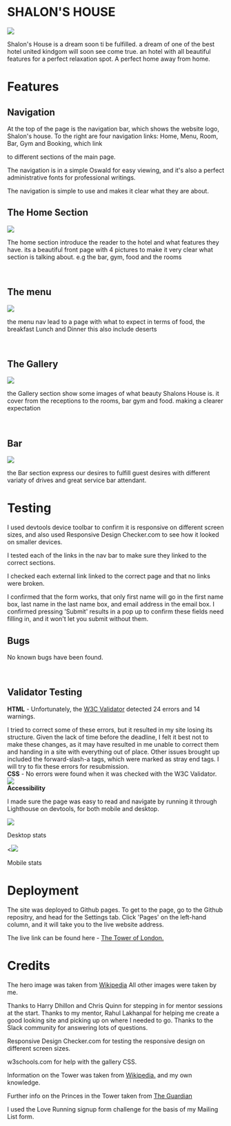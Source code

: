 <h1>SHALON'S HOUSE</h1>

 <img src="./assets/images/readme/responsive.png">

Shalon's House is a dream soon ti be fulfilled. a dream of one of the best hotel united kindgom will soon see come true. an hotel with all beautiful features for a perfect relaxation spot. A perfect home away from home.

<h1>Features</h1>

<h2>Navigation</h2>
At the top of the page is the navigation bar, which shows the website logo, Shalon's house. To the right are four navigation links: Home, Menu, Room, Bar, Gym and Booking, which link
<p>to different sections of the main page.
<p>The navigation is in a simple Oswald for easy viewing, and it's also a perfect administrative fonts for professional writings.
<p>The navigation is simple to use and makes it clear what they are about.

<br>
<h2>The Home Section</h2>


<img src="./assets/images/readme/about.png">

The home section introduce the reader to the hotel and what features they have. its a beautiful front page with 4 pictures to make it very clear what section is talking about. e.g the bar, gym, food and the rooms 

<br>
<h2>The menu</h2>

<img src="./assets/images/readme/timeline.png">

the menu nav lead to a page with what to expect in terms of food, the breakfast Lunch and Dinner this also include deserts

<br>

<h2>The Gallery</h2>

<img src="./assets/images/readme/pics.jpeg">

the Gallery section show some images of what beauty Shalons House is. it cover from the receptions to the rooms, bar gym and food. making a clearer expectation

<br>

<h2>Bar</h2>

<img src="./assets/images/readme/form.png">

the Bar section express our desires to fulfill guest desires with different variaty of drives and great service bar attendant.
 <br>

 <h1>Testing</h1>

 I used devtools device toolbar to confirm it is responsive on different screen sizes, and also used Responsive Design Checker.com to see how it looked on smaller devices.

 <p>I tested each of the links in the nav bar to make sure they linked to the correct sections.

 <p>I checked each external link linked to the correct page and that no links were broken.

 <p>I confirmed that the form works, that only first name will go in the first name box, last name in the last name box, and email address in the email box. 
 I confirmed pressing 'Submit' results in a pop up to confirm these fields need filling in, and it won't let you submit without them.

<br>
 <h2>Bugs</h2>

No known bugs have been found.

<br>

<h2>Validator Testing</h2>

<strong>HTML</strong> - Unfortunately, the <a href="https://validator.w3.org/nu/?doc=https%3A%2F%2Fjoannalsk.github.io%2FThe-Tower-of-London%2F">W3C Validator</a> detected 24 errors and 14 warnings. 

<p>
I tried to correct some of these errors, but it resulted in my site losing its structure. Given the lack of time before the deadline, 
I felt it best not to make these changes, as it may have resulted in me unable to correct them and handing in a site with everything out of place. Other issues brought up included the forward-slash-a tags, which were marked as stray end tags. I will try to fix these errors for resubmission.

<br>
<strong>CSS</strong> - No errors were found when it was checked with the W3C Validator.

<img src="./assets/images/readme/w3c.png">

<br>
<strong>Accessibility</strong>

I made sure the page was easy to read and navigate by running it through Lighthouse on devtools, for both mobile and desktop.


<img src="./assets/images/readme/desktop.png">
<p><p></p>Desktop stats

<<img src="./assets/images/readme/mobile.png">
</p>Mobile stats

<p>
<h1>Deployment</h1>

The site was deployed to Github pages. To get to the page, go to the Github repositry, and head for the Settings tab. Click 'Pages' on the left-hand column, and 
it will take you to the live website address. 
<p>The live link can be found here -  <a href="https://joannalsk.github.io/The-Tower-of-London/">The Tower of London.</a>

<br>
<h1>Credits</h1>

The hero image was taken from  <a href="https://upload.wikimedia.org/wikipedia/commons/5/5d/Tower_of_London_-_01.jpg ">Wikipedia</a>
All other images were taken by me.

Thanks to Harry Dhillon and Chris Quinn for stepping in for mentor sessions at the start. Thanks to my mentor, Rahul Lakhanpal for helping me create a good looking site and 
picking up on where I needed to go. Thanks to the Slack community for answering lots of questions.</p>

 Responsive Design Checker.com for testing the responsive design on different screen sizes. 
 
 <p>w3schools.com for help with the gallery CSS. 

 <p>Information on the Tower was taken from <a href="https://en.wikipedia.org/wiki/Tower_of_London">Wikipedia.</a> and my own knowledge.
 
 <p>Further info on the Princes in the Tower taken from <a href="https://www.theguardian.com/science/2013/feb/05/princes-in-tower-staying-under"> The Guardian </a>

<p>I used the Love Running signup form challenge for the basis of my Mailing List form.







